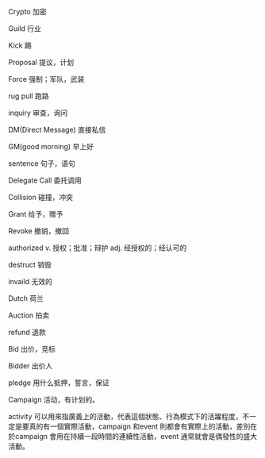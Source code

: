 Crypto 加密

Guild 行业

Kick 踢

Proposal 提议，计划

Force 强制；军队，武装

rug pull 跑路

inquiry 审查，询问

DM(Direct Message) 直接私信

GM(good morning) 早上好

sentence 句子，语句

Delegate Call 委托调用

Collision 碰撞，冲突

Grant 给予，赠予

Revoke 撤销，撤回

authorized v. 授权；批准；辩护 adj. 经授权的；经认可的

destruct 销毁

invaild 无效的

Dutch 荷兰

Auction 拍卖

refund 退款

Bid 出价，竞标

Bidder 出价人

pledge 用什么抵押，誓言，保证

Campaign 活动，有计划的。

activity 可以用來指廣義上的活動，代表這個狀態、行為模式下的活躍程度，不一定是要真的有一個實際活動，campaign 和event 則都會有實際上的活動，差別在於campaign 會用在持續一段時間的連續性活動，event 通常就會是偶發性的盛大活動。